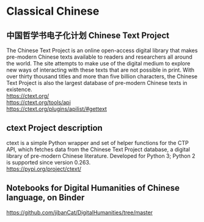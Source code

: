 # Classical Chinese

## 中国哲学书电子化计划 Chinese Text Project
The Chinese Text Project is an online open-access digital library that makes pre-modern Chinese texts available to readers and researchers all around the world. The site attempts to make use of the digital medium to explore new ways of interacting with these texts that are not possible in print. With over thirty thousand titles and more than five billion characters, the Chinese Text Project is also the largest database of pre-modern Chinese texts in existence.<br/>
https://ctext.org/ <br/>
https://ctext.org/tools/api <br/>
https://ctext.org/plugins/apilist/#gettext <br/>

## ctext Project description
ctext is a simple Python wrapper and set of helper functions for the CTP API, which fetches data from the Chinese Text Project database, a digital library of pre-modern Chinese literature. Developed for Python 3; Python 2 is supported since version 0.263.<br/>
https://pypi.org/project/ctext/

## Notebooks for Digital Humanities of Chinese language, on Binder
https://github.com/jibanCat/DigitalHumanities/tree/master